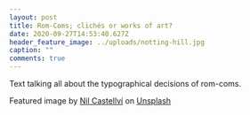 ```yaml
---
layout: post
title: Rom-Coms; clichés or works of art?
date: 2020-09-27T14:53:40.627Z
header_feature_image: ../uploads/notting-hill.jpg
caption: ""
comments: true
---
```

Text talking all about the typographical decisions of rom-coms.

Featured image by [Nil Castellví](https://unsplash.com/@nilcaste?utm_source=unsplash&utm_medium=referral&utm_content=creditCopyText) on [Unsplash](https://unsplash.com/s/photos/paris?utm_source=unsplash&utm_medium=referral&utm_content=creditCopyText)